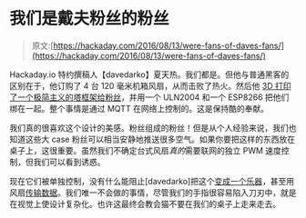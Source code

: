 # 我们是戴夫粉丝的粉丝

> 原文:[https://hackaday.com/2016/08/13/were-fans-of-daves-fans/](https://hackaday.com/2016/08/13/were-fans-of-daves-fans/)

Hackaday.io 特约撰稿人【davedarko】夏天热。我们都是。但他与普通黑客的区别在于，他订购了 4 台 120 毫米机箱风扇，从而击败了热火。然后他 [3D 打印了一个极简主义的塔框架给粉丝](https://hackaday.io/project/7075-im-a-fan-of-your-fan)，并用一个 ULN2004 和一个 ESP8266 把他们绑在一起。整个事情是通过 MQTT 在网络上控制的。这是保持酷的奉献。

我们真的很喜欢这个设计的美感。粉丝组成的粉丝！但是从个人经验来说，我们也知道这些大 case 粉丝可以相当安静地推送很多空气。如果你要把这样的东西放在桌子上，这很重要。虽然我们不确定台式风扇*真的*需要联网的独立 PWM 速度控制，但我们可以看到诱惑。

现在它们被单独控制，没有什么能阻止[davedarko]把这个[变成一个乐器](http://hackaday.com/2016/06/24/autonomous-musical-soundscapes-from-42-fans-and-7-lasers/)，甚至用风扇[传输数据](http://hackaday.com/2016/07/01/bridging-the-air-gap-data-transfer-via-fan-noise/)。我们唯一不会做的事情，尽管我们的手指很容易陷入刀刃中，就是在视觉上使设计复杂化。也许这最终会教会猫不要在我们的桌子上走来走去。